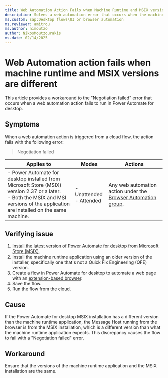 ```yaml
---
title: Web Automation Action Fails when Machine Runtime and MSIX versions are different
description: Solves a web automation error that occurs when the machine runtime application and Power Automate for desktop store installation (MSIX) versions are different.
ms.custom: sap:Desktop flows\UI or browser automation
ms.reviewer: amitrou
ms.author: nimoutzo
author: NikosMoutzourakis
ms.date: 02/14/2025
---
```

# Web Automation action fails when machine runtime and MSIX versions are different

This article provides a workaround to the "Negotiation failed" error that occurs when a web automation action fails to run in Power Automate for desktop.

## Symptoms

When a web automation action is triggered from a cloud flow, the action fails with the following error:

> Negotiation failed

|Applies to|Modes|Actions|
|---|---|---|
|- Power Automate for desktop installed from Microsoft Store (MSIX) version 2.37 or a later. </br> - Both the MSIX and MSI versions of the application are installed on the same machine.|- Unattended </br> - Attended| Any web automation action under the [Browser Automation group](/power-automate/desktop-flows/automation-web).|

## Verifying issue

1. [Install the latest version of Power Automate for desktop from Microsoft Store (MSIX)](/power-automate/desktop-flows/install#install-power-automate-from-microsoft-store).
2. Install the machine runtime application using an older version of the installer, specifically one that's not a Quick Fix Engineering (QFE) version.
3. Create a flow in Power Automate for desktop to automate a web page with an [extension-based browser](/power-automate/desktop-flows/install-browser-extensions).
4. Save the flow.
5. Run the flow from the cloud.

## Cause

If the Power Automate for desktop MSIX installation has a different version than the machine runtime application, the Message Host running from the browser is from the MSIX installation, which is a different version than what the machine runtime application expects. This discrepancy causes the flow to fail with a "Negotiation failed" error.

## Workaround

Ensure that the versions of the machine runtime application and the MSIX installation are the same.
